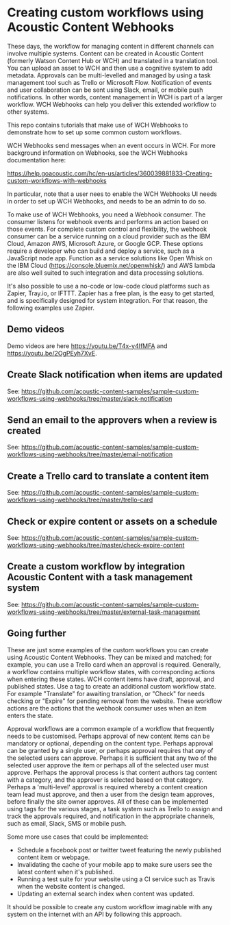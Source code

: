 # Creating custom workflows using Acoustic Content Webhooks

These days, the workflow for managing content in different channels can involve multiple systems. Content can be created in Acoustic Content (formerly Watson Content Hub or WCH) and translated in a translation tool. You can upload an asset to WCH and then use a cognitive system to add metadata. Approvals can be multi-levelled and managed by using a task management tool such as Trello or Microsoft Flow. Notification of events and user collaboration can be sent using Slack, email, or mobile push notifications. In other words, content management in WCH is part of a larger workflow. WCH Webhooks can help you deliver this extended workflow to other systems.

This repo contains tutorials that make use of WCH Webhooks to demonstrate how to set up some common custom workflows. 

WCH Webhooks send messages when an event occurs in WCH. For more background information on Webhooks, see the WCH Webhooks documentation here:

https://help.goacoustic.com/hc/en-us/articles/360039881833-Creating-custom-workflows-with-webhooks

In particular, note that a user nees to enable the WCH Webhooks UI needs in order to set up WCH Webhooks, and needs to be an admin to do so.

To make use of WCH Webhooks, you need a Webhook consumer. The consumer listens for webhook events and performs an action based on those events. For complete custom control and flexibility, the webhook consumer can be a service running on a cloud provider such as the IBM Cloud, Amazon AWS, Microsoft Azure, or Google GCP. These options require a developer who can build and deploy a service, such as a JavaScript node app. Function as a service solutions like Open Whisk on the IBM Cloud (https://console.bluemix.net/openwhisk/) and AWS lambda are also well suited to such integration and data processing solutions.

It's also possible to use a no-code or low-code cloud platforms such as Zapier, Tray.io, or IFTTT. Zapier has a free plan, is the easy to get started, and is specifically designed for system integration. For that reason, the following examples use Zapier.

## Demo videos

Demo videos are here https://youtu.be/T4x-y4IfMFA and https://youtu.be/2OgPEyh7XvE.

## Create Slack notification when items are updated

See: https://github.com/acoustic-content-samples/sample-custom-workflows-using-webhooks/tree/master/slack-notification

## Send an email to the approvers when a review is created

See: https://github.com/acoustic-content-samples/sample-custom-workflows-using-webhooks/tree/master/email-notification

## Create a Trello card to translate a content item

See: https://github.com/acoustic-content-samples/sample-custom-workflows-using-webhooks/tree/master/trello-card

## Check or expire content or assets on a schedule

See: https://github.com/acoustic-content-samples/sample-custom-workflows-using-webhooks/tree/master/check-expire-content

## Create a custom workflow by integration Acoustic Content with a task management system

See: https://github.com/acoustic-content-samples/sample-custom-workflows-using-webhooks/tree/master/external-task-management

## Going further

These are just some examples of the custom workflows you can create using Acoustic Content Webhooks. They can be mixed and matched; for example, you can use a Trello card when an approval is required. Generally, a workflow contains multiple workflow states, with corresponding actions when entering these states. WCH content items have draft, approval, and published states. Use a tag to create an additional custom workflow state. For example "Translate" for awaiting translation, or "Check" for needs checking or "Expire" for pending removal from the website. These workflow actions are the actions that the webhook consumer uses when an item enters the state. 

Approval workflows are a common example of a workflow that frequently needs to be customised. Perhaps approval of new content items can be mandatory or optional, depending on the content type. Perhaps approval can be granted by a single user, or perhaps approval requires that _any_ of the selected users can approve. Perhaps it is sufficient that any two of the selected user approve the item or perhaps all of the selected user must approve. Perhaps the approval process is that content authors tag content with a category, and the approver is selected based on that category. Perhaps a 'multi-level' approval is required whereby a content creation team lead must approve, and then a user from the design team approves, before finally the site owner approves. All of these can be implemented using tags for the various stages, a task system such as Trello to assign and track the approvals required, and notification in the appropriate channels, such as email, Slack, SMS or mobile push.

Some more use cases that could be implemented:

- Schedule a facebook post or twitter tweet featuring the newly published content item or webpage.
- Invalidating the cache of your mobile app to make sure users see the latest content when it's published.
- Running a test suite for your website using a CI service such as Travis when the website content is changed.
- Updating an external search index when content was updated.

It should be possible to create any custom workflow imaginable with any system on the internet with an API by following this approach. 


